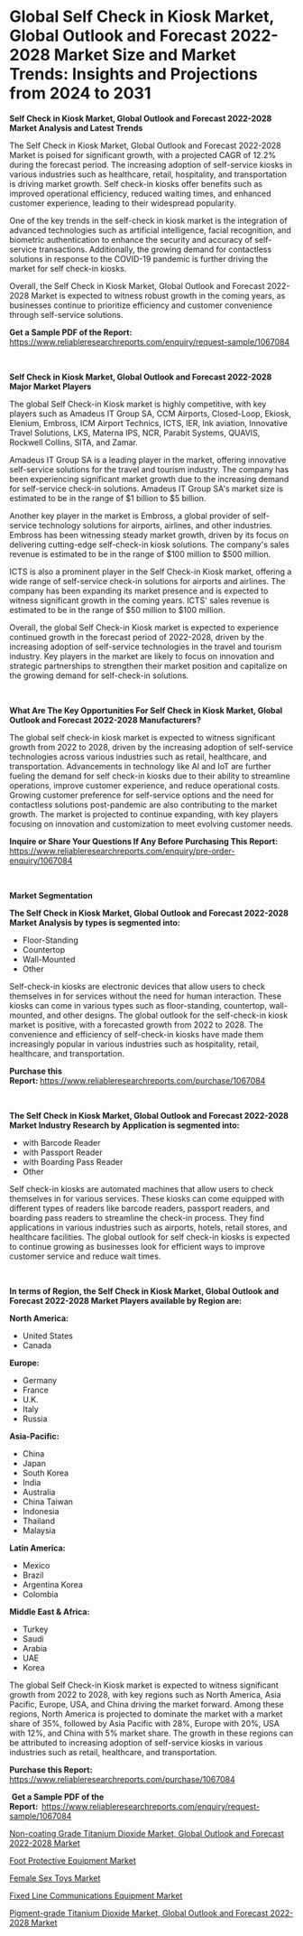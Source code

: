 <p><h1>Global Self Check in Kiosk Market, Global Outlook and Forecast 2022-2028 Market Size and Market Trends: Insights and Projections from 2024 to 2031</h1></p><p><strong>Self Check in Kiosk Market, Global Outlook and Forecast 2022-2028 Market Analysis and Latest Trends</strong></p>
<p><p>The Self Check in Kiosk Market, Global Outlook and Forecast 2022-2028 Market is poised for significant growth, with a projected CAGR of 12.2% during the forecast period. The increasing adoption of self-service kiosks in various industries such as healthcare, retail, hospitality, and transportation is driving market growth. Self check-in kiosks offer benefits such as improved operational efficiency, reduced waiting times, and enhanced customer experience, leading to their widespread popularity.</p><p>One of the key trends in the self-check in kiosk market is the integration of advanced technologies such as artificial intelligence, facial recognition, and biometric authentication to enhance the security and accuracy of self-service transactions. Additionally, the growing demand for contactless solutions in response to the COVID-19 pandemic is further driving the market for self check-in kiosks.</p><p>Overall, the Self Check in Kiosk Market, Global Outlook and Forecast 2022-2028 Market is expected to witness robust growth in the coming years, as businesses continue to prioritize efficiency and customer convenience through self-service solutions.</p></p>
<p><strong>Get a Sample PDF of the Report:&nbsp;</strong> <a href="https://www.reliableresearchreports.com/enquiry/request-sample/1067084">https://www.reliableresearchreports.com/enquiry/request-sample/1067084</a></p>
<p>&nbsp;</p>
<p><strong>Self Check in Kiosk Market, Global Outlook and Forecast 2022-2028 Major Market Players</strong></p>
<p><p>The global Self Check-in Kiosk market is highly competitive, with key players such as Amadeus IT Group SA, CCM Airports, Closed-Loop, Ekiosk, Elenium, Embross, ICM Airport Technics, ICTS, IER, Ink aviation, Innovative Travel Solutions, LKS, Materna IPS, NCR, Parabit Systems, QUAVIS, Rockwell Collins, SITA, and Zamar.</p><p>Amadeus IT Group SA is a leading player in the market, offering innovative self-service solutions for the travel and tourism industry. The company has been experiencing significant market growth due to the increasing demand for self-service check-in solutions. Amadeus IT Group SA's market size is estimated to be in the range of $1 billion to $5 billion.</p><p>Another key player in the market is Embross, a global provider of self-service technology solutions for airports, airlines, and other industries. Embross has been witnessing steady market growth, driven by its focus on delivering cutting-edge self-check-in kiosk solutions. The company's sales revenue is estimated to be in the range of $100 million to $500 million.</p><p>ICTS is also a prominent player in the Self Check-in Kiosk market, offering a wide range of self-service check-in solutions for airports and airlines. The company has been expanding its market presence and is expected to witness significant growth in the coming years. ICTS' sales revenue is estimated to be in the range of $50 million to $100 million.</p><p>Overall, the global Self Check-in Kiosk market is expected to experience continued growth in the forecast period of 2022-2028, driven by the increasing adoption of self-service technologies in the travel and tourism industry. Key players in the market are likely to focus on innovation and strategic partnerships to strengthen their market position and capitalize on the growing demand for self-check-in solutions.</p></p>
<p>&nbsp;</p>
<p><strong>What Are The Key Opportunities For Self Check in Kiosk Market, Global Outlook and Forecast 2022-2028 Manufacturers?</strong></p>
<p><p>The global self check-in kiosk market is expected to witness significant growth from 2022 to 2028, driven by the increasing adoption of self-service technologies across various industries such as retail, healthcare, and transportation. Advancements in technology like AI and IoT are further fueling the demand for self check-in kiosks due to their ability to streamline operations, improve customer experience, and reduce operational costs. Growing customer preference for self-service options and the need for contactless solutions post-pandemic are also contributing to the market growth. The market is projected to continue expanding, with key players focusing on innovation and customization to meet evolving customer needs.</p></p>
<p><strong>Inquire or Share Your Questions If Any Before Purchasing This Report:</strong> <a href="https://www.reliableresearchreports.com/enquiry/pre-order-enquiry/1067084">https://www.reliableresearchreports.com/enquiry/pre-order-enquiry/1067084</a></p>
<p>&nbsp;</p>
<p><strong>Market Segmentation</strong></p>
<p><strong>The Self Check in Kiosk Market, Global Outlook and Forecast 2022-2028 Market Analysis by types is segmented into:</strong></p>
<p><ul><li>Floor-Standing</li><li>Countertop</li><li>Wall-Mounted</li><li>Other</li></ul></p>
<p><p>Self-check-in kiosks are electronic devices that allow users to check themselves in for services without the need for human interaction. These kiosks can come in various types such as floor-standing, countertop, wall-mounted, and other designs. The global outlook for the self-check-in kiosk market is positive, with a forecasted growth from 2022 to 2028. The convenience and efficiency of self-check-in kiosks have made them increasingly popular in various industries such as hospitality, retail, healthcare, and transportation.</p></p>
<p><strong>Purchase this Report:&nbsp;</strong><a href="https://www.reliableresearchreports.com/purchase/1067084">https://www.reliableresearchreports.com/purchase/1067084</a></p>
<p>&nbsp;</p>
<p><strong>The Self Check in Kiosk Market, Global Outlook and Forecast 2022-2028 Market Industry Research by Application is segmented into:</strong></p>
<p><ul><li>with Barcode Reader</li><li>with Passport Reader</li><li>with Boarding Pass Reader</li><li>Other</li></ul></p>
<p><p>Self check-in kiosks are automated machines that allow users to check themselves in for various services. These kiosks can come equipped with different types of readers like barcode readers, passport readers, and boarding pass readers to streamline the check-in process. They find applications in various industries such as airports, hotels, retail stores, and healthcare facilities. The global outlook for self check-in kiosks is expected to continue growing as businesses look for efficient ways to improve customer service and reduce wait times.</p></p>
<p>&nbsp;</p>
<p><strong>In terms of Region, the Self Check in Kiosk Market, Global Outlook and Forecast 2022-2028 Market Players available by Region are:</strong></p>
<p>
    <p> <strong> North America: </strong>
        <ul>
            <li>United States</li>
            <li>Canada</li>
        </ul>
        </p> 
    <p> <strong> Europe: </strong>
        <ul>
            <li>Germany</li>
            <li>France</li>
            <li>U.K.</li>
            <li>Italy</li>
            <li>Russia</li>
        </ul>
        </p> 
    <p> <strong> Asia-Pacific: </strong>
        <ul>
            <li>China</li>
            <li>Japan</li>
            <li>South Korea</li>
            <li>India</li>
            <li>Australia</li>
            <li>China Taiwan</li>
            <li>Indonesia</li>
            <li>Thailand</li>
            <li>Malaysia</li>
        </ul>
        </p> 
    <p> <strong> Latin America: </strong>
        <ul>
            <li>Mexico</li>
            <li>Brazil</li>
            <li>Argentina Korea</li>
            <li>Colombia</li>
        </ul>
        </p> 
    <p> <strong> Middle East & Africa: </strong>
        <ul>
            <li>Turkey</li>
            <li>Saudi</li>
            <li>Arabia</li>
            <li>UAE</li>
            <li>Korea</li>
        </ul>
    </p>
    </p>
<p><p>The global Self Check-in Kiosk market is expected to witness significant growth from 2022 to 2028, with key regions such as North America, Asia Pacific, Europe, USA, and China driving the market forward. Among these regions, North America is projected to dominate the market with a market share of 35%, followed by Asia Pacific with 28%, Europe with 20%, USA with 12%, and China with 5% market share. The growth in these regions can be attributed to increasing adoption of self-service kiosks in various industries such as retail, healthcare, and transportation.</p></p>
<p><strong>Purchase this Report: </strong><a href="https://www.reliableresearchreports.com/purchase/1067084">https://www.reliableresearchreports.com/purchase/1067084</a></p>
<p>&nbsp;<strong>Get a Sample PDF of the Report:&nbsp;&nbsp;</strong><a href="https://www.reliableresearchreports.com/enquiry/request-sample/1067084">https://www.reliableresearchreports.com/enquiry/request-sample/1067084</a></p>
<p><strong></strong></p>
<p><p><a href="https://github.com/shotows/Market-Research-Report-List-1/blob/main/non-coating-grade-titanium-dioxide-market-global-outlook-and-forecast-2022-2028-market.md">Non-coating Grade Titanium Dioxide Market, Global Outlook and Forecast 2022-2028 Market</a></p><p><a href="https://medium.com/@adrainratke/foot-protective-equipment-market-exploring-market-share-market-trends-and-future-growth-efa8aee77a65">Foot Protective Equipment Market</a></p><p><a href="https://medium.com/@adrainratke/female-sex-toys-market-insight-market-trends-growth-forecasted-from-2024-to-2031-e45775555d16">Female Sex Toys Market</a></p><p><a href="https://medium.com/@christopherbennett19/fixed-line-communications-equipment-market-outlook-industry-overview-and-forecast-2024-to-2031-8c44aef6672e">Fixed Line Communications Equipment Market</a></p><p><a href="https://github.com/yemakinde/Market-Research-Report-List-1/blob/main/pigment-grade-titanium-dioxide-market-global-outlook-and-forecast-2022-2028-market.md">Pigment-grade Titanium Dioxide Market, Global Outlook and Forecast 2022-2028 Market</a></p></p>